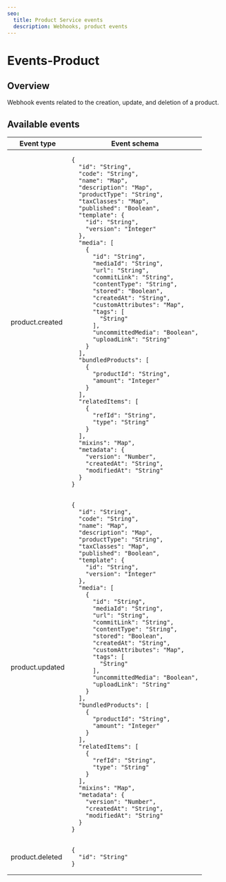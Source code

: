 ```yaml
---
seo:
  title: Product Service events
  description: Webhooks, product events
---
```


# Events-Product

## Overview

Webhook events related to the creation, update, and deletion of a product.

## Available events

<table><thead><tr><th>Event type</th><th>Event schema</th></tr></thead><tbody><tr><td>product.created</td><td><pre class="language-json"><code class="lang-json">{
  "id": "String",
  "code": "String",
  "name": "Map",
  "description": "Map",
  "productType": "String",
  "taxClasses": "Map",
  "published": "Boolean",
  "template": {
    "id": "String",
    "version": "Integer"
  },
  "media": [
    {
      "id": "String",
      "mediaId": "String",
      "url": "String",
      "commitLink": "String",
      "contentType": "String",
      "stored": "Boolean",
      "createdAt": "String",
      "customAttributes": "Map",
      "tags": [
        "String"
      ],
      "uncommittedMedia": "Boolean",
      "uploadLink": "String"
    }
  ],
  "bundledProducts": [
    {
      "productId": "String",
      "amount": "Integer"
    }
  ],
  "relatedItems": [
    {
      "refId": "String",
      "type": "String"
    }
  ],
  "mixins": "Map",
  "metadata": {
    "version": "Number",
    "createdAt": "String",
    "modifiedAt": "String"
  }
}
</code></pre></td></tr><tr><td>product.updated</td><td><pre class="language-json"><code class="lang-json">{
  "id": "String",
  "code": "String",
  "name": "Map",
  "description": "Map",
  "productType": "String",
  "taxClasses": "Map",
  "published": "Boolean",
  "template": {
    "id": "String",
    "version": "Integer"
  },
  "media": [
    {
      "id": "String",
      "mediaId": "String",
      "url": "String",
      "commitLink": "String",
      "contentType": "String",
      "stored": "Boolean",
      "createdAt": "String",
      "customAttributes": "Map",
      "tags": [
        "String"
      ],
      "uncommittedMedia": "Boolean",
      "uploadLink": "String"
    }
  ],
  "bundledProducts": [
    {
      "productId": "String",
      "amount": "Integer"
    }
  ],
  "relatedItems": [
    {
      "refId": "String",
      "type": "String"
    }
  ],
  "mixins": "Map",
  "metadata": {
    "version": "Number",
    "createdAt": "String",
    "modifiedAt": "String"
  }
}
</code></pre></td></tr><tr><td>product.deleted</td><td><pre class="language-json"><code class="lang-json">{
  "id": "String"
}
</code></pre></td></tr></tbody></table>
